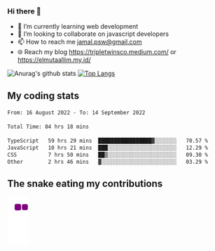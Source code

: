 ### Hi there 👋

<!--
**padepokanpenguin/padepokanpenguin** is a ✨ _special_ ✨ repository because its `README.md` (this file) appears on your GitHub profile.
-->

- 🌱 I’m currently learning  web development
- 👯 I’m looking to collaborate on javascript developers
- 📫 How to reach me jamal.psw@gmail.com
- 🌐 Reach my blog https://tripletwinsco.medium.com/ or https://elmutaallim.my.id/

![Anurag's github stats](https://github-readme-stats.vercel.app/api?username=padepokanpenguin&count_private=true&disable_animations=false&show_icons=true&theme=default)
[![Top Langs](https://github-readme-stats.vercel.app/api/top-langs/?username=padepokanpenguin&theme=default&layout=compact)](https://github.com/padepokanpenguin)

## My coding stats

<!--START_SECTION:waka-->

```text
From: 16 August 2022 - To: 14 September 2022

Total Time: 84 hrs 18 mins

TypeScript   59 hrs 29 mins  █████████████████▓░░░░░░░   70.57 %
JavaScript   10 hrs 21 mins  ███░░░░░░░░░░░░░░░░░░░░░░   12.29 %
CSS          7 hrs 50 mins   ██▒░░░░░░░░░░░░░░░░░░░░░░   09.30 %
Other        2 hrs 46 mins   ▓░░░░░░░░░░░░░░░░░░░░░░░░   03.29 %
```

<!--END_SECTION:waka-->


## The snake eating my contributions
![snake gif](https://github.com/padepokanpenguin/padepokanpenguin/blob/output/github-contribution-grid-snake.gif)
